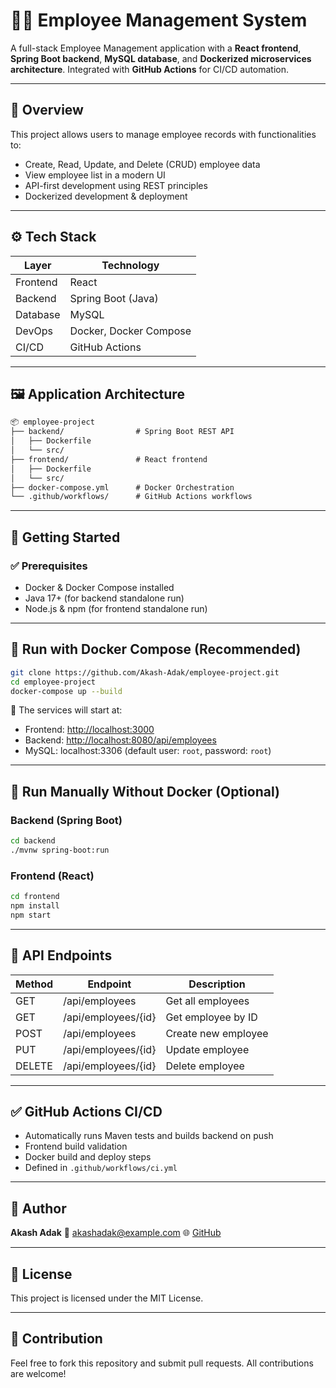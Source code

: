 


# 🧑‍💼 Employee Management System

A full-stack Employee Management application with a **React frontend**, **Spring Boot backend**, **MySQL database**, and **Dockerized microservices architecture**. Integrated with **GitHub Actions** for CI/CD automation.

---

## 📌 Overview

This project allows users to manage employee records with functionalities to:

- Create, Read, Update, and Delete (CRUD) employee data
- View employee list in a modern UI
- API-first development using REST principles
- Dockerized development & deployment

---

## ⚙️ Tech Stack

| Layer         | Technology                  |
|---------------|------------------------------|
| Frontend      | React                        |
| Backend       | Spring Boot (Java)           |
| Database      | MySQL                        |
| DevOps        | Docker, Docker Compose       |
| CI/CD         | GitHub Actions               |

---

## 🖼️ Application Architecture

```txt
📦 employee-project
├── backend/                # Spring Boot REST API
│   ├── Dockerfile
│   └── src/
├── frontend/               # React frontend
│   ├── Dockerfile
│   └── src/
├── docker-compose.yml      # Docker Orchestration
└── .github/workflows/      # GitHub Actions workflows
````

---

## 🚀 Getting Started

### ✅ Prerequisites

* Docker & Docker Compose installed
* Java 17+ (for backend standalone run)
* Node.js & npm (for frontend standalone run)

---

## 🐳 Run with Docker Compose (Recommended)

```bash
git clone https://github.com/Akash-Adak/employee-project.git
cd employee-project
docker-compose up --build
```

🚀 The services will start at:

* Frontend: [http://localhost:3000](http://localhost:3000)
* Backend: [http://localhost:8080/api/employees](http://localhost:8080/api/employees)
* MySQL: localhost:3306 (default user: `root`, password: `root`)

---



## 🔧 Run Manually Without Docker (Optional)

### Backend (Spring Boot)

```bash
cd backend
./mvnw spring-boot:run
```

### Frontend (React)

```bash
cd frontend
npm install
npm start
```

---

## 🧪 API Endpoints

| Method | Endpoint            | Description         |
| ------ | ------------------- | ------------------- |
| GET    | /api/employees      | Get all employees   |
| GET    | /api/employees/{id} | Get employee by ID  |
| POST   | /api/employees      | Create new employee |
| PUT    | /api/employees/{id} | Update employee     |
| DELETE | /api/employees/{id} | Delete employee     |

---

## ✅ GitHub Actions CI/CD

* Automatically runs Maven tests and builds backend on push
* Frontend build validation
* Docker build and deploy steps
* Defined in `.github/workflows/ci.yml`

---

## 🧑 Author

**Akash Adak**
📧 [akashadak@example.com](mailto:akashadak@example.com)
🌐 [GitHub](https://github.com/Akash-Adak)

---

## 📄 License

This project is licensed under the MIT License.

---

## 🙌 Contribution

Feel free to fork this repository and submit pull requests. All contributions are welcome!



